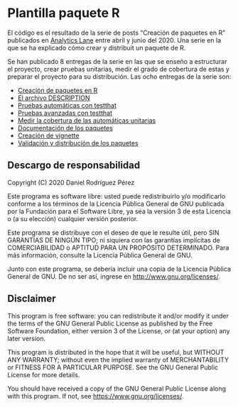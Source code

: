 # Plantilla paquete R

El código es el resultado de la serie de posts “Creación de paquetes en R” publicados en
[Analytics Lane](https://www.analyticslane.com/) entre abril y junio del 2020. Una serie
en la que se ha explicado cómo crear y distribuit un paquete de R.

Se han publicado 8 entregas de la serie en las que se enseño a estructurar el
proyecto, crear pruebas unitarias, medir el grado de cobertura de estas y
preparar el proyecto para su distribución. Las ocho entregas de la serie son:

* [Creación de paquetes en R](https://www.analyticslane.com/2020/04/24/creacion-de-paquetes-en-r/)
* [El archivo DESCRIPTION](https://www.analyticslane.com/2020/05/01/el-archivo-description-creacion-de-paquetes-en-r-2a-parte/)
* [Pruebas automáticas con testthat](https://www.analyticslane.com/2020/05/08/pruebas-automaticas-en-r-con-testthat-creacion-de-paquetes-en-r-3a-parte/)
* [Pruebas avanzadas con testthat](https://www.analyticslane.com/2020/05/15/pruebas-avanzadas-con-testthat-creacion-de-paquetes-en-r-4a-parte/)
* [Medir la cobertura de las automáticas unitarias](https://www.analyticslane.com/2020/05/22/medir-la-cobertura-de-las-pruebas-automaticas-creacion-de-paquetes-en-r-5a-parte/)
* [Documentación de los paquetes](https://www.analyticslane.com/2020/05/29/documentacion-de-los-paquetes-creacion-de-paquetes-en-r-6a-parte/)
* [Creación de vignette](https://www.analyticslane.com/2020/06/05/incluir-tutoriales-creacion-de-vinetas-creacion-de-paquetes-en-r-7a-parte/)
* [Validación y distribución de los paquetes](https://www.analyticslane.com/2020/06/12/validacion-y-distribucion-de-los-paquetes-r-creacion-de-paquetes-en-r-8a-y-ultima-parte/)

## Descargo de responsabilidad
Copyright (C) 2020 Daniel Rodríguez Pérez

Este programa es software libre: usted puede redistribuirlo y/o modificarlo
conforme a los términos de la Licencia Pública General de GNU publicada por
la Fundación para el Software Libre, ya sea la versión 3 de esta Licencia o
(a su elección) cualquier versión posterior.

Este programa se distribuye con el deseo de que le resulte útil, pero SIN
GARANTÍAS DE NINGÚN TIPO; ni siquiera con las garantías implícitas de
COMERCIABILIDAD o APTITUD PARA UN PROPÓSITO DETERMINADO. Para más información,
consulte la Licencia Pública General de GNU.

Junto con este programa, se debería incluir una copia de la Licencia Pública
General de GNU. De no ser así, ingrese en <http://www.gnu.org/licenses/>.

## Disclaimer
This program is free software: you can redistribute it and/or modify
it under the terms of the GNU General Public License as published by
the Free Software Foundation, either version 3 of the License, or
(at your option) any later version.

This program is distributed in the hope that it will be useful,
but WITHOUT ANY WARRANTY; without even the implied warranty of
MERCHANTABILITY or FITNESS FOR A PARTICULAR PURPOSE.  See the
GNU General Public License for more details.

You should have received a copy of the GNU General Public License
along with this program.  If not, see <https://www.gnu.org/licenses/>.
